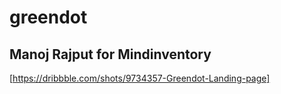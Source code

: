 # greendot
## Manoj Rajput for Mindinventory
[https://dribbble.com/shots/9734357-Greendot-Landing-page]
